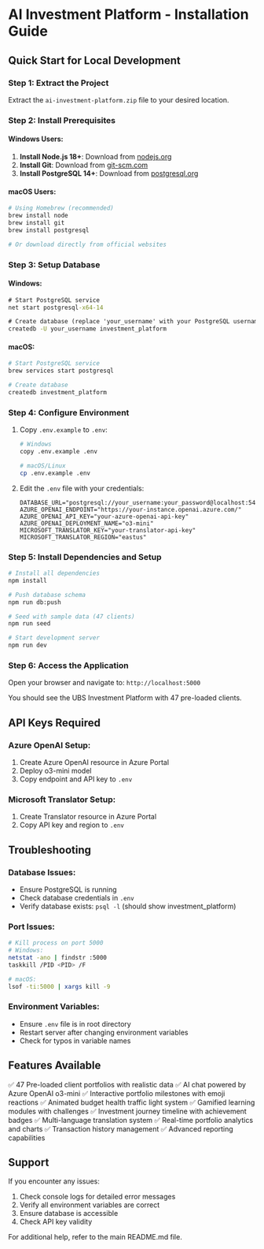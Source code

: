# AI Investment Platform - Installation Guide

## Quick Start for Local Development

### Step 1: Extract the Project
Extract the `ai-investment-platform.zip` file to your desired location.

### Step 2: Install Prerequisites

#### Windows Users:
1. **Install Node.js 18+**: Download from [nodejs.org](https://nodejs.org/)
2. **Install Git**: Download from [git-scm.com](https://git-scm.com/)
3. **Install PostgreSQL 14+**: Download from [postgresql.org](https://www.postgresql.org/download/windows/)

#### macOS Users:
```bash
# Using Homebrew (recommended)
brew install node
brew install git
brew install postgresql

# Or download directly from official websites
```

### Step 3: Setup Database

#### Windows:
```cmd
# Start PostgreSQL service
net start postgresql-x64-14

# Create database (replace 'your_username' with your PostgreSQL username)
createdb -U your_username investment_platform
```

#### macOS:
```bash
# Start PostgreSQL service
brew services start postgresql

# Create database
createdb investment_platform
```

### Step 4: Configure Environment

1. Copy `.env.example` to `.env`:
   ```bash
   # Windows
   copy .env.example .env
   
   # macOS/Linux
   cp .env.example .env
   ```

2. Edit the `.env` file with your credentials:
   ```env
   DATABASE_URL="postgresql://your_username:your_password@localhost:5432/investment_platform"
   AZURE_OPENAI_ENDPOINT="https://your-instance.openai.azure.com/"
   AZURE_OPENAI_API_KEY="your-azure-openai-api-key"
   AZURE_OPENAI_DEPLOYMENT_NAME="o3-mini"
   MICROSOFT_TRANSLATOR_KEY="your-translator-api-key"
   MICROSOFT_TRANSLATOR_REGION="eastus"
   ```

### Step 5: Install Dependencies and Setup

```bash
# Install all dependencies
npm install

# Push database schema
npm run db:push

# Seed with sample data (47 clients)
npm run seed

# Start development server
npm run dev
```

### Step 6: Access the Application

Open your browser and navigate to: `http://localhost:5000`

You should see the UBS Investment Platform with 47 pre-loaded clients.

## API Keys Required

### Azure OpenAI Setup:
1. Create Azure OpenAI resource in Azure Portal
2. Deploy o3-mini model
3. Copy endpoint and API key to `.env`

### Microsoft Translator Setup:
1. Create Translator resource in Azure Portal
2. Copy API key and region to `.env`

## Troubleshooting

### Database Issues:
- Ensure PostgreSQL is running
- Check database credentials in `.env`
- Verify database exists: `psql -l` (should show investment_platform)

### Port Issues:
```bash
# Kill process on port 5000
# Windows:
netstat -ano | findstr :5000
taskkill /PID <PID> /F

# macOS:
lsof -ti:5000 | xargs kill -9
```

### Environment Variables:
- Ensure `.env` file is in root directory
- Restart server after changing environment variables
- Check for typos in variable names

## Features Available

✅ 47 Pre-loaded client portfolios with realistic data
✅ AI chat powered by Azure OpenAI o3-mini
✅ Interactive portfolio milestones with emoji reactions
✅ Animated budget health traffic light system
✅ Gamified learning modules with challenges
✅ Investment journey timeline with achievement badges
✅ Multi-language translation system
✅ Real-time portfolio analytics and charts
✅ Transaction history management
✅ Advanced reporting capabilities

## Support

If you encounter any issues:
1. Check console logs for detailed error messages
2. Verify all environment variables are correct
3. Ensure database is accessible
4. Check API key validity

For additional help, refer to the main README.md file.